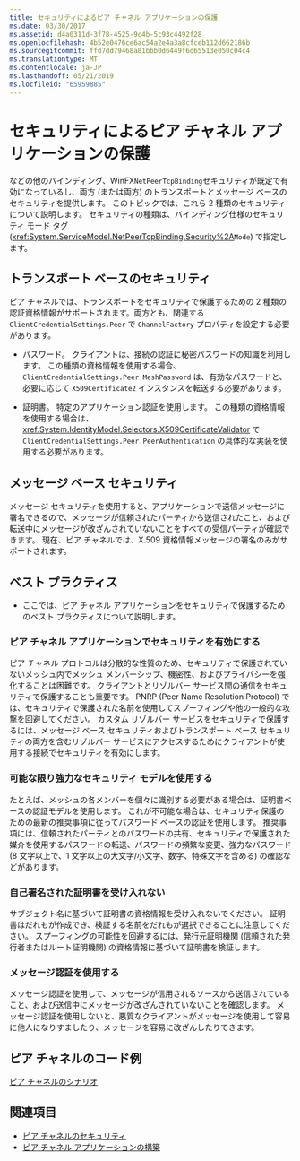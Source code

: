 ```yaml
---
title: セキュリティによるピア チャネル アプリケーションの保護
ms.date: 03/30/2017
ms.assetid: d4a0311d-3f78-4525-9c4b-5c93c4492f28
ms.openlocfilehash: 4b52e0476ce6ac54a2e4a3a8cfceb112d662186b
ms.sourcegitcommit: ffd7dd79468a81bbb0d6449f6d65513e050c04c4
ms.translationtype: MT
ms.contentlocale: ja-JP
ms.lasthandoff: 05/21/2019
ms.locfileid: "65959885"
---
```

# <a name="securing-peer-channel-applications"></a>セキュリティによるピア チャネル アプリケーションの保護
などの他のバインディング、WinFX`NetPeerTcpBinding`セキュリティが既定で有効になっているし、両方 (または両方) のトランスポートとメッセージ ベースのセキュリティを提供します。 このトピックでは、これら 2 種類のセキュリティについて説明します。 セキュリティの種類は、バインディング仕様のセキュリティ モード タグ (<xref:System.ServiceModel.NetPeerTcpBinding.Security%2A>`Mode`) で指定します。  
  
## <a name="transport-based-security"></a>トランスポート ベースのセキュリティ  
 ピア チャネルでは、トランスポートをセキュリティで保護するための 2 種類の認証資格情報がサポートされます。両方とも、関連する `ClientCredentialSettings.Peer` で `ChannelFactory` プロパティを設定する必要があります。  
  
- パスワード。 クライアントは、接続の認証に秘密パスワードの知識を利用します。 この種類の資格情報を使用する場合、`ClientCredentialSettings.Peer.MeshPassword` は、有効なパスワードと、必要に応じて `X509Certificate2` インスタンスを転送する必要があります。  
  
- 証明書。 特定のアプリケーション認証を使用します。 この種類の資格情報を使用する場合は、<xref:System.IdentityModel.Selectors.X509CertificateValidator> で `ClientCredentialSettings.Peer.PeerAuthentication` の具体的な実装を使用する必要があります。  
  
## <a name="message-based-security"></a>メッセージ ベース セキュリティ  
 メッセージ セキュリティを使用すると、アプリケーションで送信メッセージに署名できるので、メッセージが信頼されたパーティから送信されたこと、および転送中にメッセージが改ざんされていないことをすべての受信パーティが確認できます。 現在、ピア チャネルでは、X.509 資格情報メッセージの署名のみがサポートされます。  
  
## <a name="best-practices"></a>ベスト プラクティス  
  
- ここでは、ピア チャネル アプリケーションをセキュリティで保護するためのベスト プラクティスについて説明します。  
  
### <a name="enable-security-with-peer-channel-applications"></a>ピア チャネル アプリケーションでセキュリティを有効にする  
 ピア チャネル プロトコルは分散的な性質のため、セキュリティで保護されていないメッシュ内でメッシュ メンバーシップ、機密性、およびプライバシーを強化することは困難です。 クライアントとリゾルバー サービス間の通信をセキュリティで保護することも重要です。 PNRP (Peer Name Resolution Protocol) では、セキュリティで保護された名前を使用してスプーフィングや他の一般的な攻撃を回避してください。 カスタム リゾルバー サービスをセキュリティで保護するには、メッセージ ベース セキュリティおよびトランスポート ベース セキュリティの両方を含むリゾルバー サービスにアクセスするためにクライアントが使用する接続でセキュリティを有効にします。  
  
### <a name="use-the-strongest-possible-security-model"></a>可能な限り強力なセキュリティ モデルを使用する  
 たとえば、メッシュの各メンバーを個々に識別する必要がある場合は、証明書ベースの認証モデルを使用します。 これが不可能な場合は、セキュリティ保護のための最新の推奨事項に従ってパスワード ベースの認証を使用します。 推奨事項には、信頼されたパーティとのパスワードの共有、セキュリティで保護された媒介を使用するパスワードの転送、パスワードの頻繁な変更、強力なパスワード (8 文字以上で、1 文字以上の大文字/小文字、数字、特殊文字を含める) の確認などがあります。  
  
### <a name="never-accept-self-signed-certificates"></a>自己署名された証明書を受け入れない  
 サブジェクト名に基づいて証明書の資格情報を受け入れないでください。 証明書はだれもが作成でき、検証する名前をだれもが選択できることに注意してください。 スプーフィングの可能性を回避するには、発行元証明機関 (信頼された発行者またはルート証明機関) の資格情報に基づいて証明書を検証します。  
  
### <a name="use-message-authentication"></a>メッセージ認証を使用する  
 メッセージ認証を使用して、メッセージが信用されるソースから送信されていること、および送信中にメッセージが改ざんされていないことを確認します。 メッセージ認証を使用しないと、悪質なクライアントがメッセージを使用して容易に他人になりすましたり、メッセージを容易に改ざんしたりできます。  
  
## <a name="peer-channel-code-examples"></a>ピア チャネルのコード例  
 [ピア チャネルのシナリオ](../../../../docs/framework/wcf/feature-details/peer-channel-scenarios.md)  
  
## <a name="see-also"></a>関連項目

- [ピア チャネルのセキュリティ](../../../../docs/framework/wcf/feature-details/peer-channel-security.md)
- [ピア チャネル アプリケーションの構築](../../../../docs/framework/wcf/feature-details/building-a-peer-channel-application.md)
